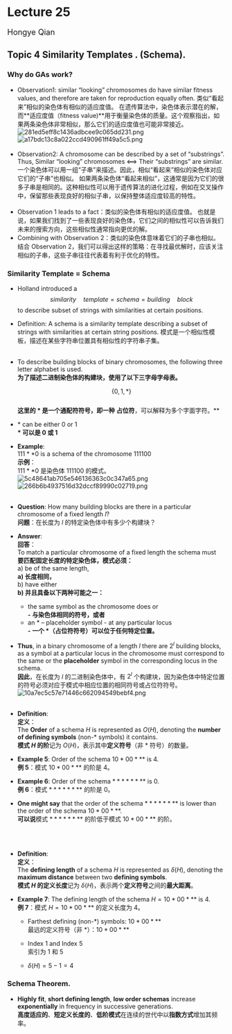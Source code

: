 # Lecture 25
<font size="4">Hongye Qian</font> 


## Topic 4 Similarity Templates . (Schema).
### Why do GAs work?
- Observation1: similar “looking” chromosomes do have similar fitness values, and therefore are taken for reproduction equally often. 类似“看起来”相似的染色体有相似的适应度值。
  在遗传算法中，染色体表示潜在的解，而**适应度值（fitness value)**用于衡量染色体的质量。这个观察指出，如果两条染色体非常相似，那么它们的适应度值也可能非常接近。
![281ed5eff8c1436adbcee9c065dd231.png](https://s2.loli.net/2024/12/03/tGARTYluHpef7Vn.png)
![a17bdc13c8a022ccd490961ff49a5c5.png](https://s2.loli.net/2024/12/03/YolmHpc3S8VOFsj.png)
<br></br>
- Observation2: A chromosome can be described by a set of “substrings”. Thus, Similar “looking” chromosomes  ⟺ Their “substrings” are similar. 一个染色体可以用一组“子串”来描述。因此，相似“看起来”相似的染色体对应它们的“子串”也相似。
  如果两条染色体“看起来相似”，这通常是因为它们的很多子串是相同的。这种相似性可以用于遗传算法的进化过程，例如在交叉操作中，保留那些表现良好的相似子串，以保持整体适应度较高的特性。
<br></br>
- Observation 1 leads to a fact：类似的染色体有相似的适应度值。
  也就是说，如果我们找到了一些表现良好的染色体，它们之间的相似性可以告诉我们未来的搜索方向，这些相似性通常指向更优的解。
- Combining with Observation 2：类似的染色体意味着它们的子串也相似。
  结合 Observation 2，我们可以得出这样的策略：在寻找最优解时，应该关注相似的子串，这些子串往往代表着有利于优化的特性。
### Similarity Template = Schema
- Holland introduced a
$$similarity \quad template = schema = building \quad block$$
 to describe subset of strings with similarities at certain positions. 
- Definition: A schema is a similarity template describing a subset of strings with similarities at certain string positions. 模式是一个相似性模板，描述在某些字符串位置具有相似性的字符串子集。
<br></br>
- To describe building blocks of binary chromosomes, the following three letter alphabet is used.  
  **为了描述二进制染色体的构建块，使用了以下三字母字母表。**

  $$\{0, 1, *\}$$  
  **这里的 $*$ 是一个通配符符号，即一种** **占位符**，可以解释为多个字面字符。**

- $*$ can be either $0$ or $1$  
  **$*$ 可以是 $0$ 或 $1$**

- **Example**:  
  $111**0$ is a schema of the chromosome $111100$  
  **示例**：  
  $111**0$ 是染色体 $111100$ 的模式。
![5c48641ab705e546136363c0c347a65.png](https://s2.loli.net/2024/12/04/uiVzpyZEWYH3UfS.png)
![266b6b4937516d32dccf89990c02719.png](https://s2.loli.net/2024/12/04/MUZu9DQXlxnwJoc.png)
<br></br>
- **Question**: How many building blocks are there in a particular chromosome of a fixed length $l$?  
  **问题**：在长度为 $l$ 的特定染色体中有多少个构建块？

- **Answer**:  
  **回答**：  
  To match a particular chromosome of a fixed length the schema must  
  **要匹配固定长度的特定染色体，模式必须：**  
  a) be of the same length,  
  **a) 长度相同，**  
  b) have either  
  **b) 并且具备以下两种可能之一：**  
  - the same symbol as the chromosome does or  
    **- 与染色体相同的符号，或者**  
  - an $*$ – placeholder symbol - at any particular locus  
    **- 一个 $*$（占位符符号）可以位于任何特定位置。**

- **Thus**, in a binary chromosome of a length $l$ there are $2^l$ building blocks, as a symbol at a particular locus in the chromosome must correspond to the same or the **placeholder** symbol in the corresponding locus in the schema.  
  **因此**，在长度为 $l$ 的二进制染色体中，有 $2^l$ 个构建块，因为染色体中特定位置的符号必须对应于模式中相应位置的相同符号或占位符符号。
![10a7ec5c57e71446c662094549bebf4.png](https://s2.loli.net/2024/12/04/tZF2BSQCq3fuO5H.png)
<br></br>
- **Definition**:  
  **定义**：  
  The **Order** of a schema $H$ is represented as $O(H)$, denoting the **number of defining symbols** (non-$*$ symbols) it contains.  
  **模式 $H$ 的阶**记为 $O(H)$，表示其中**定义符号**（非 $*$ 符号）的数量。

- **Example 5**: Order of the schema $10*00***$ is 4.  
  **例 5**：模式 $10*00***$ 的阶是 4。

- **Example 6**: Order of the schema $********$ is 0.  
  **例 6**：模式 $********$ 的阶是 0。

- **One might say** that the order of the schema $********$ is lower than the order of the schema $10*00***$.  
  **可以说**模式 $********$ 的阶低于模式 $10*00***$ 的阶。

<br></br>
- **Definition**:  
  **定义**：  
  The **defining length** of a schema $H$ is represented as $\delta(H)$, denoting the **maximum distance** between two **defining symbols**.  
  **模式 $H$ 的定义长度**记为 $\delta(H)$，表示两个**定义符号**之间的**最大距离**。

- **Example 7**: The defining length of the schema $H = 10*00***$ is 4.  
  **例 7**：模式 $H = 10*00***$ 的定义长度为 4。

  - Farthest defining (non-$*$) symbols: $10*00***$  
    最远的定义符号（非 $*$）：$10*00***$

  - Index 1 and Index 5  
    索引为 1 和 5

  - $\delta(H) = 5 - 1 = 4$  
### Schema Theorem.
- **Highly fit**, **short defining length**, **low order schemas** increase **exponentially** in frequency in successive generations.  
  **高度适应的**、**短定义长度的**、**低阶模式**在连续的世代中以**指数方式**增加其频率。










